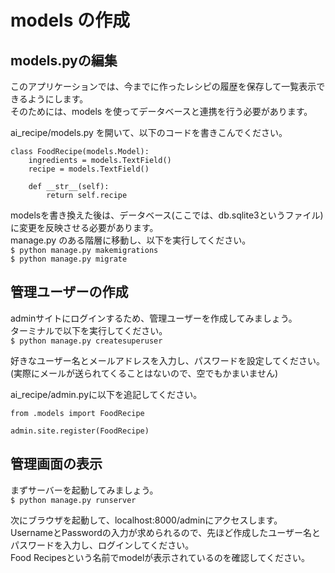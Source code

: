 # models の作成

## models.pyの編集

このアプリケーションでは、今までに作ったレシピの履歴を保存して一覧表示できるようにします。<br>
そのためには、models を使ってデータベースと連携を行う必要があります。<br>

ai_recipe/models.py を開いて、以下のコードを書きこんでください。<br>

```
class FoodRecipe(models.Model):
    ingredients = models.TextField()
    recipe = models.TextField()

    def __str__(self):
        return self.recipe
```

modelsを書き換えた後は、データベース(ここでは、db.sqlite3というファイル)に変更を反映させる必要があります。<br>
manage.py のある階層に移動し、以下を実行してください。<br>
`$ python manage.py makemigrations`<br>
`$ python manage.py migrate`

## 管理ユーザーの作成
adminサイトにログインするため、管理ユーザーを作成してみましょう。<br>
ターミナルで以下を実行してください。<br>
`$ python manage.py createsuperuser`

好きなユーザー名とメールアドレスを入力し、パスワードを設定してください。(実際にメールが送られてくることはないので、空でもかまいません)<br>

ai_recipe/admin.pyに以下を追記してください。<br>
```
from .models import FoodRecipe

admin.site.register(FoodRecipe)
```

## 管理画面の表示
まずサーバーを起動してみましょう。<br>
`$ python manage.py runserver`

次にブラウザを起動して、localhost:8000/adminにアクセスします。<br>
UsernameとPasswordの入力が求められるので、先ほど作成したユーザー名とパスワードを入力し、ログインしてください。<br>
Food Recipesという名前でmodelが表示されているのを確認してください。